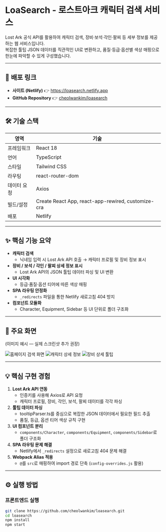 # LoaSearch - 로스트아크 캐릭터 검색 서비스

Lost Ark 공식 API를 활용하여 캐릭터 검색, 장비·보석·각인·팔찌 등 세부 정보를 제공하는 웹 서비스입니다.  
복잡한 툴팁 JSON 데이터를 직관적인 UI로 변환하고, 품질·등급·옵션별 색상 매핑으로 한눈에 파악할 수 있게 구성했습니다.

---

## 📌 배포 링크
- **사이트 (Netlify)** 👉 https://loasearch.netlify.app
- **GitHub Repository** 👉 [cheolwankim/loasearch](https://github.com/cheolwankim/loasearch)

---

## 🛠 기술 스택

| 영역         | 기술 |
|--------------|------|
| 프레임워크   | React 18 |
| 언어         | TypeScript |
| 스타일       | Tailwind CSS |
| 라우팅       | react-router-dom |
| 데이터 요청  | Axios |
| 빌드/설정    | Create React App, react-app-rewired, customize-cra |
| 배포         | Netlify |

---

## ✨ 핵심 기능 요약
- **캐릭터 검색**
  - 닉네임 입력 시 Lost Ark API 호출 → 캐릭터 프로필 및 장비 정보 표시
- **장비 / 보석 / 각인 / 팔찌 상세 정보 표시**
  - Lost Ark API의 JSON 툴팁 데이터 파싱 및 UI 변환
- **UI 시각화**
  - 등급·품질·옵션 티어에 따른 색상 매핑
- **SPA 라우팅 안정화**
  - `_redirects` 파일을 통한 Netlify 새로고침 404 방지
- **컴포넌트 모듈화**
  - Character, Equipment, Sidebar 등 UI 단위로 폴더 구조화

---

## 📸 주요 화면
(이미지 예시 — 실제 스크린샷 추가 권장)

![홈페이지 검색 화면](docs/home_search.png)
![캐릭터 상세 정보](docs/character_detail.png)
![장비 상세 툴팁](docs/equipment_tooltip.png)

---

## 💡 핵심 구현 경험

1. **Lost Ark API 연동**
   - 인증키를 사용해 Axios로 API 요청
   - 캐릭터 프로필, 장비, 각인, 보석, 팔찌 데이터를 각각 파싱
2. **툴팁 데이터 파싱**
   - tooltipParser.ts를 중심으로 복잡한 JSON 데이터에서 필요한 필드 추출
   - 품질, 등급, 옵션 티어 색상 규칙 구현
3. **UI 컴포넌트 분리**
   - `components/Character`, `components/Equipment`, `components/Sidebar`로 폴더 구조화
4. **SPA 라우팅 문제 해결**
   - Netlify에서 `_redirects` 설정으로 새로고침 404 문제 해결
5. **Webpack Alias 적용**
   - `@`를 `src`로 매핑하여 import 경로 단축 (`config-overrides.js` 활용)

---

## ⚙ 실행 방법

### 프론트엔드 실행
```bash
git clone https://github.com/cheolwankim/loasearch.git
cd loasearch
npm install
npm start
